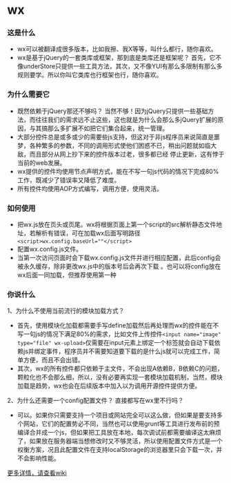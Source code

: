 wx 
===

### 这是什么
- wx可以被翻译成很多版本，比如我擦、我X等等，叫什么都行，随你喜欢。
- wx是基于jQuery的一套类库或框架，那到底是类库还是框架呢？ 首先，它不像underStore只提供一些工具方法，其次，又不像YUI有那么多限制有那么多规则要学。所以你叫它类库也行框架也行，随你喜欢。

### 为什么需要它
- 既然依赖于jQuery那还不够吗？ 当然不够！因为jQuery只提供一些基础方法，而往往我们的需求远不止这些，这也就是为什么会那么多jQuery扩展的原因，与其搞那么多扩展不如把它们集合起来，统一管理。
- 大部分控件总是或多或少的需要些js支持，但这对于非js程序员来说简直是噩梦，各种繁多的参数，不同的调用形式使他们困惑不已，稍出问题就如临大敌，而且部分从网上抄下来的控件版本过老，很多都已经 停止更新，这有悖于当前的web发展。
- wx提供的控件均使用节点声明方式，能在不写一句js代码的情况下完成80%工作，既减少了错误率又降低了难度。
- 所有控件均使用AOP方式编写，调用方便，使用灵活。

### 如何使用
- 把wx.js放在页头或页尾。wx将根据页面上第一个script的src解析静态文件地址，若解析有错误，可在加载wx后面写明路径`<script>wx.config.baseUrl=""</script>`
- 配置wx.config.js文件。
- 当第一次访问页面时会下载wx.config.js文件并进行相应配置，此后config会被永久缓存，除非更改wx.js中的版本号后会再次下载
。也可以将config放在wx后面一同加载，但推荐使用第一种

### 你说什么
1、为什么不使用当前流行的模块加载方式？ <br>
- 首先，使用模块化加载都需要手写define加载然后再处理而wx的控件能在不写一句js的情况下满足80%的需求，比如文件上传控件`<input name="image" type="file" wx-upload>`仅需要在input元素上绑定一个标签就会自动下载依赖js并绑定事件，程序员并不需要知道要下载的是什么js就可以完成工作，简单方便，而且不会出错。
- 其次，wx的所有控件都只依赖于主文件，不会出现A依赖B，B依赖C的问题，颗粒化也不会那么细，所以，没有必要再实现一套模块加载机制，当然，模块加载是趋势，wx也会在后续版本中加入以为调用开源控件提供方便。<br>

2、为什么还需要一个config配置文件？ 直接都写在wx里不行吗？<br>
- 可以。如果你只需要支持一个项目或网站完全可以这么做，但如果是要支持多个网站，它们的配置势必不同，当然也可以使用grunt等工具进行发布前的预编译合并成一个js，但如果把工具放在本地，每次调试前都需要编译这太麻烦了，如果放在服务器端当想修改时又不够灵活，所以使用配置文件方式是一个权衡方案，况且此配置文件在支持localStorage的浏览器里只会下载一次，并不会影响性能。

<a href="https://github.com/xu-yong/wx/wiki">更多详情，请查看wiki</a>
